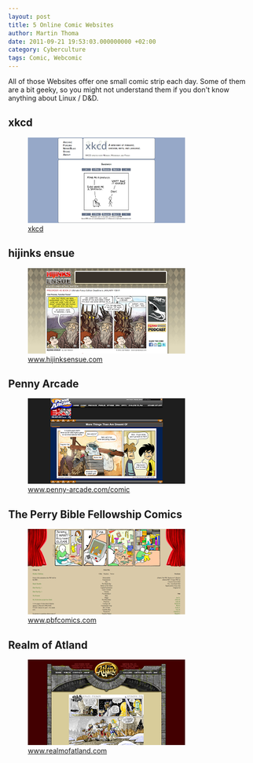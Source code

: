 ```yaml
---
layout: post
title: 5 Online Comic Websites
author: Martin Thoma
date: 2011-09-21 19:53:03.000000000 +02:00
category: Cyberculture
tags: Comic, Webcomic
---
```

All of those Websites offer one small comic strip each day. Some of them are a bit geeky, so you might not understand them if you don't know anything about Linux / D&amp;D.
<h2>xkcd</h2>
<figure class="aligncenter">
            <a href="../images/2011/09/xkcd.png"><img src="../images/2011/09/xkcd.png" alt="xkcd" style="max-width:320px;max-height:174px;" class="size-medium"/></a>
            <figcaption class="text-center"><a href='http://xkcd.com/'>xkcd</a></figcaption>
        </figure>

<h2>hijinks ensue</h2>
<figure class="aligncenter">
            <a href="../images/2011/09/hijinksensue.png"><img src="../images/2011/09/hijinksensue.png" alt="hijinks ensue" style="max-width:320px;max-height:174px;" class="size-medium"/></a>
            <figcaption class="text-center"><a href='http://hijinksensue.com/2011/01/11/failed-enterprises/' rel='nofollow'>www.hijinksensue.com</a></figcaption>
        </figure>

<h2>Penny Arcade</h2>
<figure class="aligncenter">
            <a href="../images/2011/09/penny-arcade.png"><img src="../images/2011/09/penny-arcade.png" alt="Penny Arcade" style="max-width:320px;max-height:174px;" class="size-medium"/></a>
            <figcaption class="text-center"><a href='http://www.penny-arcade.com/comic/2010/10/13/' rel='nofollow'>www.penny-arcade.com/comic</a></figcaption>
        </figure>

<h2>The Perry Bible Fellowship Comics</h2>
<figure class="aligncenter">
            <a href="../images/2011/09/pbfcomics.png"><img src="../images/2011/09/pbfcomics.png" alt="The Perry Bible Fellowship Comics" style="max-width:320px;max-height:174px;" class="size-medium"/></a>
            <figcaption class="text-center"><a href='http://www.pbfcomics.com/' rel='nofollow'>www.pbfcomics.com</a></figcaption>
        </figure>

<h2>Realm of Atland</h2>
<figure class="aligncenter">
            <a href="../images/2011/09/realm-of-atland.png"><img src="../images/2011/09/realm-of-atland.png" alt="Realm of Atland" style="max-width:320px;max-height:174px;" class="size-medium"/></a>
            <figcaption class="text-center"><a href='http://www.realmofatland.com/?p=235' rel='nofollow'>www.realmofatland.com</a></figcaption>
        </figure>
